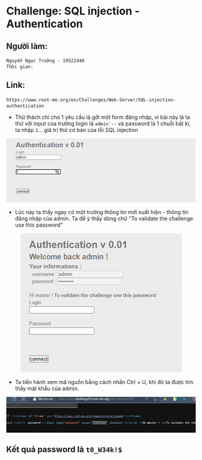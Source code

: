 # Challenge: SQL injection - Authentication
## Người làm:   
    Nguyễn Ngọc Trưởng - 19522440
    Thời gian: 
## Link: 
    https://www.root-me.org/en/Challenges/Web-Server/SQL-injection-authentication

- Thử thách chỉ cho 1 yêu cầu là gởi một form đăng nhập, vì bài này là ta thử với input của trường login là `admin'--` và password là 1 chuỗi bất kì, ta nhập `1`... giá trị thử cơ bản của lỗi SQL injection
<p align="center"><img src="./images/1.1.png"></p>

- Lúc này ta thấy ngay có một trường thông tin mới xuất hiện - thông tin đăng nhập của admin. Ta để ý thấy dòng chữ "To validate the challenge use this password"
<p align="center"><img src="./images/1.2.png"></p>

- Ta tiến hành xem mã nguồn bằng cách nhấn Ctrl + U, khi đó ta được tìm thấy mật khẩu của admin.
<p align="center"><img src="./images/1.3.png"></p>

## Kết quả password là `t0_W34k!$`